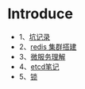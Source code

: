 # Introduce

* 1、[坑记录](./trace.md)
* 2、[redis 集群搭建](./redis-cluster.md)
* 3、[微服务理解](./microservices.md)
* 4、[etcd笔记](./etcd.md)
* 5、[锁](./lock.md)
